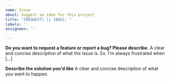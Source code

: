 ```yaml
---
name: Issue
about: Suggest an idea for this project
title: "[REQUEST] || [BUG]: "
labels: ''
assignees: ''

---
```


**Do you want to request a feature or report a bug? Please describe.**
A clear and concise description of what the issue is. Ex. I'm always frustrated when [...]

**Describe the solution you'd like**
A clear and concise description of what you want to happen.

